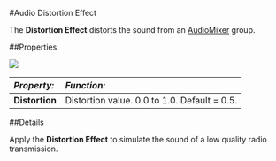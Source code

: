 #Audio Distortion Effect



The __Distortion Effect__ distorts the sound from an [AudioMixer](class-AudioMixer) group.



##Properties

![](../uploads/Main/AudioDistortionEffect.png) 


|**_Property:_** |**_Function:_** |
|:---|:---|
|__Distortion__ |Distortion value. 0.0 to 1.0. Default = 0.5.|


##Details

Apply the __Distortion Effect__ to simulate the sound of a low quality radio transmission.
